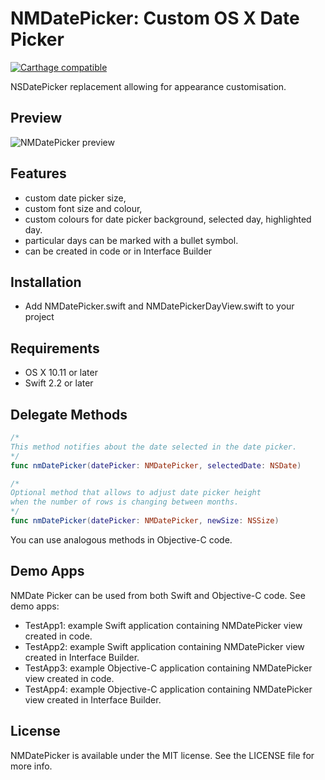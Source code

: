 NMDatePicker: Custom OS X Date Picker 
=====================================

[![Carthage compatible](https://img.shields.io/badge/Carthage-compatible-4BC51D.svg?style=flat)](https://github.com/Carthage/Carthage)

NSDatePicker replacement allowing for appearance customisation.

## Preview
![NMDatePicker preview](http://netmedia.home.pl/github/nmdatepicker/nmdatepicker-preview.png)

## Features
- custom date picker size,
- custom font size and colour,
- custom colours for date picker background, selected day, highlighted day.
- particular days can be marked with a bullet symbol.
- can be created in code or in Interface Builder

## Installation
- Add NMDatePicker.swift and NMDatePickerDayView.swift to your project

## Requirements
- OS X 10.11 or later
- Swift 2.2 or later

## Delegate Methods
```swift
/* 
This method notifies about the date selected in the date picker.
*/
func nmDatePicker(datePicker: NMDatePicker, selectedDate: NSDate)   
```

```swift
/*
Optional method that allows to adjust date picker height   
when the number of rows is changing between months.    
*/
func nmDatePicker(datePicker: NMDatePicker, newSize: NSSize) 
```
You can use analogous methods in Objective-C code.


## Demo Apps
NMDate Picker can be used from both Swift and Objective-C code. See demo apps:
- TestApp1: example Swift application containing NMDatePicker view created in code.
- TestApp2: example Swift application containing NMDatePicker view created in Interface Builder.
- TestApp3: example Objective-C application containing NMDatePicker view created in code.
- TestApp4: example Objective-C application containing NMDatePicker view created in Interface Builder.


## License
NMDatePicker is available under the MIT license. See the LICENSE file for more info.

